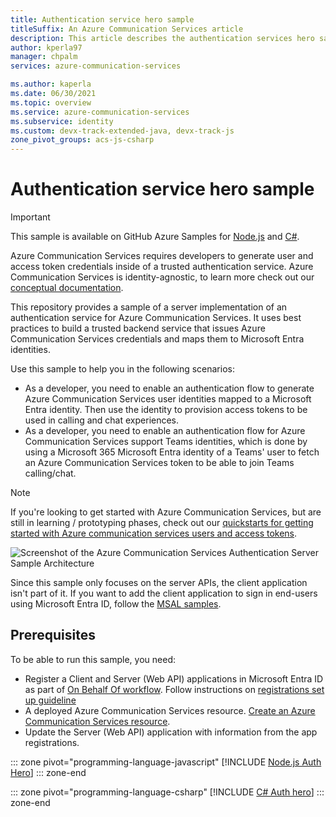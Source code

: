 ```yaml
---
title: Authentication service hero sample
titleSuffix: An Azure Communication Services article
description: This article describes the authentication services hero sample using Azure Communication Services.
author: kperla97
manager: chpalm
services: azure-communication-services

ms.author: kaperla
ms.date: 06/30/2021
ms.topic: overview
ms.service: azure-communication-services
ms.subservice: identity
ms.custom: devx-track-extended-java, devx-track-js
zone_pivot_groups: acs-js-csharp
---
```


# Authentication service hero sample

> [!IMPORTANT]
> This sample is available on GitHub Azure Samples for [Node.js](https://github.com/Azure-Samples/communication-services-authentication-hero-nodejs) and [C#](https://github.com/Azure-Samples/communication-services-authentication-hero-csharp).

Azure Communication Services requires developers to generate user and access token credentials inside of a trusted authentication service. Azure Communication Services is identity-agnostic, to learn more check out our [conceptual documentation](../concepts/identity-model.md).

This repository provides a sample of a server implementation of an authentication service for Azure Communication Services. It uses best practices to build a trusted backend service that issues Azure Communication Services credentials and maps them to Microsoft Entra identities. 

Use this sample to help you in the following scenarios:
- As a developer, you need to enable an authentication flow to generate Azure Communication Services user identities mapped to a Microsoft Entra identity. Then use the identity to provision access tokens to be used in calling and chat experiences.
- As a developer, you need to enable an authentication flow for Azure Communication Services support Teams identities, which is done by using a Microsoft 365 Microsoft Entra identity of a Teams' user to fetch an Azure Communication Services token to be able to join Teams calling/chat.

> [!NOTE]
>If you're looking to get started with Azure Communication Services, but are still in learning / prototyping phases, check out our [quickstarts for getting started with Azure communication services users and access tokens](../quickstarts/identity/access-tokens.md?pivots=programming-language-csharp).

![Screenshot of the Azure Communication Services Authentication Server Sample Architecture](./media/auth/acs-authentication-server-sample-overview-flow.png)

Since this sample only focuses on the server APIs, the client application isn't part of it. If you want to add the client application to sign in end-users using Microsoft Entra ID, follow the [MSAL samples](https://github.com/AzureAD/microsoft-authentication-library-for-js).

## Prerequisites

To be able to run this sample, you need:

- Register a Client and Server (Web API) applications in Microsoft Entra ID as part of [On Behalf Of workflow](/entra/identity-platform/v2-oauth2-on-behalf-of-flow). Follow instructions on [registrations set up guideline](https://github.com/Azure-Samples/communication-services-authentication-hero-csharp/blob/main/docs/deployment-guides/set-up-app-registrations.md)
- A deployed Azure Communication Services resource. [Create an Azure Communication Services resource](../quickstarts/create-communication-resource.md?tabs=linux&pivots=platform-azp). 
- Update the Server (Web API) application with information from the app registrations.
 
::: zone pivot="programming-language-javascript"
[!INCLUDE [Node.js Auth Hero](./includes/node-auth-hero.md)]
::: zone-end

::: zone pivot="programming-language-csharp"
[!INCLUDE [C# Auth hero](./includes/csharp-auth-hero.md)]
::: zone-end
